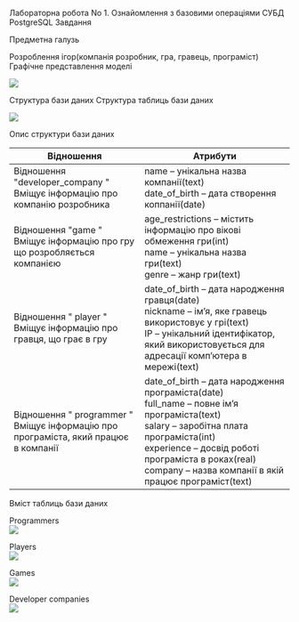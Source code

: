 ﻿Лабораторна робота No 1. Ознайомлення з базовими операціями СУБД PostgreSQL
Завдання

Предметна галузь

Розроблення ігор(компанія розробник, гра, гравець, програміст)
Графічне представлення моделі

![](https://github.com/DanyaPes/db/blob/master/sem5/lab1/diagram.png)

Структура бази даних
Структура таблиць бази даних

![](https://github.com/DanyaPes/db/blob/master/sem5/lab1/database.png)

Опис структури бази даних


| Відношення  | Атрибути  |
|-------------|-----------|
|   Відношення "developer_company " <br> Вміщує інформацію про компанію розробника|   name – унікальна назва компанії(text)<br>date_of_birth – дата створення коппанії(date)|
|  Відношення "game "<br>Вміщує інформацію про гру що розробляється компанією |  age_restrictions – містить інформацію про вікові обмеження гри(int) <br>name – унікальна назва гри(text) <br>genre – жанр гри(text)|
| Відношення " player " <br>Вміщує інформацію про гравця, що грає в гру |  date_of_birth – дата народження гравця(date)<br>nickname – ім’я, яке гравець використовує у грі(text)<br> IP – унікальний ідентифікатор, який використовується для адресації комп’ютера в мережі(text)|
|  Відношення " programmer "<br>Вміщує інформацію про програміста, який працює в компанії  |  date_of_birth – дата народження програміста(date) <br>full_name – повне ім’я програміста(text) <br>salary – заробітна плата програміста(int) <br>experience – досвід роботі програміста в роках(real) <br>company – назва компанії в якій працює програміст(text)|

Вміст таблиць бази даних


Programmers<br>
![](https://github.com/DanyaPes/db/blob/master/sem5/lab1/table___programmer.png)

Players<br>
![](https://github.com/DanyaPes/db/blob/master/sem5/lab1/table___player.png)

Games<br>
![](https://github.com/DanyaPes/db/blob/master/sem5/lab1/table___game.png)

Developer companies<br>
![](https://github.com/DanyaPes/db/blob/master/sem5/lab1/table___developer_company.png)
